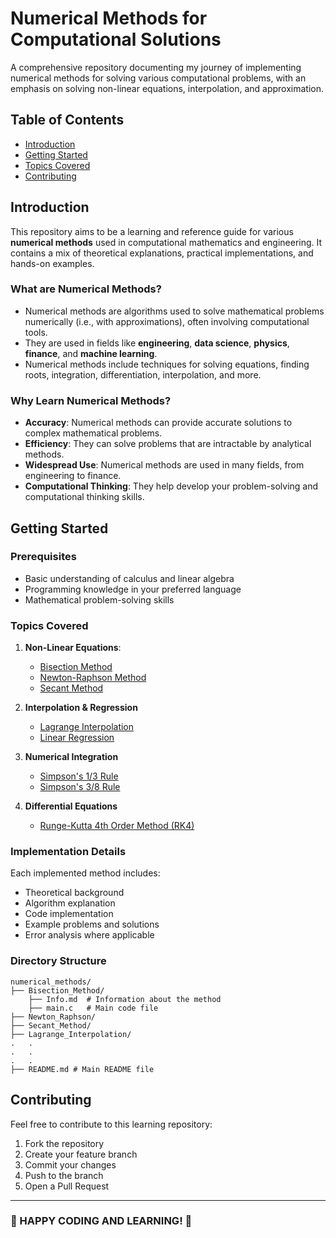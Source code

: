 # Numerical Methods for Computational Solutions

A comprehensive repository documenting my journey of implementing numerical methods for solving various computational problems, with an emphasis on solving non-linear equations, interpolation, and approximation.

## Table of Contents

- [Introduction](#-introduction)
- [Getting Started](#-getting-started)
- [Topics Covered](#topics-covered)
- [Contributing](#-contributing)

## Introduction

This repository aims to be a learning and reference guide for various **numerical methods** used in computational mathematics and engineering. It contains a mix of theoretical explanations, practical implementations, and hands-on examples.

### What are Numerical Methods?

- Numerical methods are algorithms used to solve mathematical problems numerically (i.e., with approximations), often involving computational tools.
- They are used in fields like **engineering**, **data science**, **physics**, **finance**, and **machine learning**.
- Numerical methods include techniques for solving equations, finding roots, integration, differentiation, interpolation, and more.

### Why Learn Numerical Methods?

- **Accuracy**: Numerical methods can provide accurate solutions to complex mathematical problems.
- **Efficiency**: They can solve problems that are intractable by analytical methods.
- **Widespread Use**: Numerical methods are used in many fields, from engineering to finance.
- **Computational Thinking**: They help develop your problem-solving and computational thinking skills.

## Getting Started

### Prerequisites

- Basic understanding of calculus and linear algebra
- Programming knowledge in your preferred language
- Mathematical problem-solving skills

### Topics Covered

1. **Non-Linear Equations**:

   - [Bisection Method](/Bisection_Method/)
   - [Newton-Raphson Method](/Newton_Raphson/)
   - [Secant Method](/Secant_Method/)

2. **Interpolation & Regression**

   - [Lagrange Interpolation](/Lagrange_Interpolation/)
   - [Linear Regression](/Linear_Regression/)

3. **Numerical Integration**

   - [Simpson's 1/3 Rule](/Simpson_1_3/)
   - [Simpson's 3/8 Rule](/Simpson_3_8/)

4. **Differential Equations**

   - [Runge-Kutta 4th Order Method (RK4)](/RK4_Method/)

### Implementation Details

Each implemented method includes:

- Theoretical background
- Algorithm explanation
- Code implementation
- Example problems and solutions
- Error analysis where applicable

### Directory Structure

```
numerical_methods/
├── Bisection_Method/
    ├── Info.md  # Information about the method
    ├── main.c   # Main code file
├── Newton_Raphson/
├── Secant_Method/
├── Lagrange_Interpolation/
.   .
.   .
.   .
├── README.md # Main README file
```

## Contributing

Feel free to contribute to this learning repository:

1. Fork the repository
2. Create your feature branch
3. Commit your changes
4. Push to the branch
5. Open a Pull Request

---

### 🚀 HAPPY CODING AND LEARNING! 🚀
